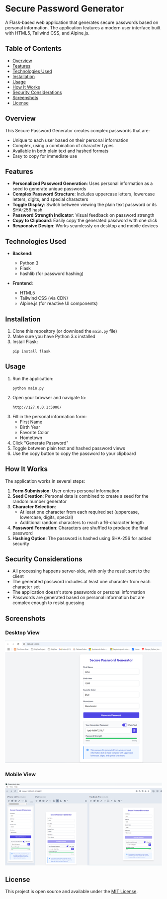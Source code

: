 # Secure Password Generator

A Flask-based web application that generates secure passwords based on personal information. The application features a modern user interface built with HTML5, Tailwind CSS, and Alpine.js.

## Table of Contents

- [Overview](#overview)
- [Features](#features)
- [Technologies Used](#technologies-used)
- [Installation](#installation)
- [Usage](#usage)
- [How It Works](#how-it-works)
- [Security Considerations](#security-considerations)
- [Screenshots](#screenshots)
- [License](#license)

## Overview

This Secure Password Generator creates complex passwords that are:
- Unique to each user based on their personal information
- Complex, using a combination of character types
- Available in both plain text and hashed formats
- Easy to copy for immediate use

## Features

- **Personalized Password Generation**: Uses personal information as a seed to generate unique passwords
- **Complex Password Structure**: Includes uppercase letters, lowercase letters, digits, and special characters
- **Toggle Display**: Switch between viewing the plain text password or its SHA-256 hash
- **Password Strength Indicator**: Visual feedback on password strength
- **Copy to Clipboard**: Easily copy the generated password with one click
- **Responsive Design**: Works seamlessly on desktop and mobile devices

## Technologies Used

- **Backend**:
    - Python 3
    - Flask
    - hashlib (for password hashing)

- **Frontend**:
    - HTML5
    - Tailwind CSS (via CDN)
    - Alpine.js (for reactive UI components)

## Installation

1. Clone this repository (or download the `main.py` file)
2. Make sure you have Python 3.x installed
3. Install Flask:
   ```
   pip install flask
   ```

## Usage

1. Run the application:
   ```
   python main.py
   ```
2. Open your browser and navigate to:
   ```
   http://127.0.0.1:5000/
   ```
3. Fill in the personal information form:
    - First Name
    - Birth Year
    - Favorite Color
    - Hometown
4. Click "Generate Password"
5. Toggle between plain text and hashed password views
6. Use the copy button to copy the password to your clipboard

## How It Works

The application works in several steps:

1. **Form Submission**: User enters personal information
2. **Seed Creation**: Personal data is combined to create a seed for the random number generator
3. **Character Selection**:
    - At least one character from each required set (uppercase, lowercase, digits, special)
    - Additional random characters to reach a 16-character length
4. **Password Formation**: Characters are shuffled to produce the final password
5. **Hashing Option**: The password is hashed using SHA-256 for added security

## Security Considerations

- All processing happens server-side, with only the result sent to the client
- The generated password includes at least one character from each character set
- The application doesn't store passwords or personal information
- Passwords are generated based on personal information but are complex enough to resist guessing

## Screenshots

### Desktop View
![Desktop View](images/img.png)

### Mobile View
![Mobile View](images/img_1.png)

## License

This project is open source and available under the [MIT License](LICENSE).